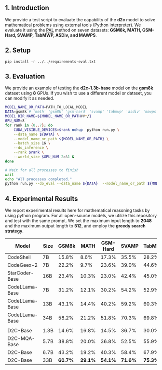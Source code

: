 ## 1. Introduction

We provide a test script to evaluate the capability of the **d2c** model to solve mathematical problems using external tools (Python interpreter). We evaluate it using the [PAL](https://arxiv.org/pdf/2211.10435.pdf) method on seven datasets: **GSM8k, MATH, GSM-Hard, SVAMP, TabMWP, ASDiv, and MAWPS**.



## 2. Setup

```
pip install -r ../../requirements-eval.txt
```



## 3. Evaluation

We provide an example of testing the **d2c-1.3b-base** model on the **gsm8k** dataset using **8** GPUs. If you wish to use a different model or dataset, you can modify it as needed.

```bash
MODEL_NAME_OR_PATH=PATH_TO_LOCAL_MODEL
DATA=gsm8k # 'math' 'gsm8k' 'gsm-hard' 'svamp' 'tabmwp' 'asdiv' 'mawps'
MODEL_DIR_NAME=${MODEL_NAME_OR_PATH##*/}
GPU_NUM=8
for rank in {0..7}; do
    CUDA_VISIBLE_DEVICES=$rank nohup  python run.py \
    --data_name ${DATA} \
    --model_name_or_path ${MODEL_NAME_OR_PATH} \
    --batch_size 16 \
    --do_inference \
    --rank $rank \
    --world_size $GPU_NUM 2>&1 &
done

# Wait for all processes to finish
wait
echo "All processes completed."
python run.py --do_eval --data_name ${DATA}  --model_name_or_path ${MODEL_NAME_OR_PATH}  --world_size $GPU_NUM | tee outputs/${MODEL_DIR_NAME}/${DATA}/result.out
```



## 4. Experimental Results

We report experimental results here for mathematical reasoning tasks by using python program. For all open-source models, we utilize this repository and test with the same prompt. We set the maximum input length to **2048** and the maximum output length to **512**, and employ the **greedy search strategy**.




| Model          | Size | GSM8k | MATH  | GSM-Hard | SVAMP | TabMWP | ASDiv | MAWPS | Avg   |
| -------------- | ---- | ----- | ----- | -------- | ----- | ------ | ----- | ----- | ----- |
| CodeShell      | 7B   | 15.8% | 8.6%  | 17.3%    | 35.5% | 28.2%  | 44.4% | 59.8% | 29.9% |
| CodeGeex-2     | 7B   | 22.2% | 9.7%  | 23.6%    | 39.0% | 44.6%  | 48.5% | 66.0% | 36.2% |
| StarCoder-Base | 16B  | 23.4% | 10.3% | 23.0%    | 42.4% | 45.0%  | 54.9% | 81.1% | 40.0% |
| CodeLLama-Base | 7B   | 31.2% | 12.1% | 30.2%    | 54.2% | 52.9%  | 59.6% | 82.6% | 46.1% |
| CodeLLama-Base | 13B  | 43.1% | 14.4% | 40.2%    | 59.2% | 60.3%  | 63.6% | 85.3% | 52.3% |
| CodeLLama-Base | 34B  | 58.2% | 21.2% | 51.8%    | 70.3% | 69.8%  | 70.7% | 91.8% | 62.0% |
|                |      |       |       |          |       |        |       |       |       |
| D2C-Base  | 1.3B   | 14.6% | 16.8% | 14.5%    | 36.7% | 30.0%  | 48.2% | 62.3% | 31.9% |
| D2C-MQA-Base  | 5.7B   | 38.8% | 20.0% | 36.8%    | 52.5% | 55.9%  | 63.9% | 84.8% | 50.4% |
| D2C-Base  | 6.7B   | 43.2% | 19.2% | 40.3%    | 58.4% | 67.9%  | 67.2% | 87.0% | 54.7% |
| D2C-Base  | 33B  | **60.7%** | **29.1%** | **54.1%**    | **71.6%** | **75.3%** | **76.7%** | **93.3%** | **65.8%** |


